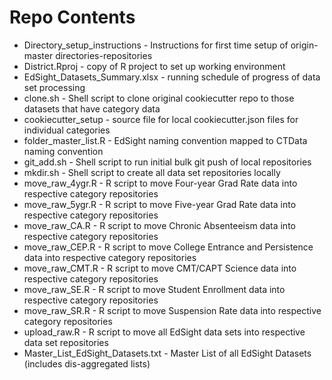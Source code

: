 
# Repo Contents

* Directory_setup_instructions - Instructions for first time setup of origin-master directories-repositories
* District.Rproj - copy of R project to set up working environment
* EdSight_Datasets_Summary.xlsx - running schedule of progress of data set processing
* clone.sh - Shell script to clone original cookiecutter repo to those datasets that have category data 
* cookiecutter_setup - source file for local cookiecutter.json files for individual categories
* folder_master_list.R - EdSight naming convention mapped to CTData naming convention
* git_add.sh - Shell script to run initial bulk git push of local repositories
* mkdir.sh - Shell script to create all data set repositories locally
* move_raw_4ygr.R - R script to move Four-year Grad Rate data into respective category repositories
* move_raw_5ygr.R - R script to move Five-year Grad Rate data into respective category repositories
* move_raw_CA.R - R script to move Chronic Absenteeism data into respective category repositories
* move_raw_CEP.R - R script to move College Entrance and Persistence data into respective category repositories
* move_raw_CMT.R - R script to move CMT/CAPT Science data into respective category repositories
* move_raw_SE.R  - R script to move Student Enrollment data into respective category repositories
* move_raw_SR.R - R script to move Suspension Rate data into respective category repositories
* upload_raw.R - R script to move all EdSight data sets into respective data set repositories
* Master_List_EdSight_Datasets.txt - Master List of all EdSight Datasets (includes dis-aggregated lists)

